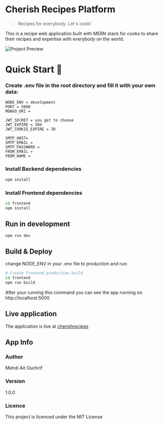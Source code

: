 # Cherish Recipes Platform

> Recipes for everybody. Let's cook!

This is a recipe web application built with MERN stack for cooks to share their recipes and expertise with everybody on the world.

![Project Preview](https://user-images.githubusercontent.com/74450685/107570579-0415f800-6bea-11eb-8170-7e20c58bd02a.jpg)

# Quick Start 🚀

### Create .env file in the root directory and fill it with your own data:

```
NODE_ENV = development
PORT = 5000
MONGO_URI =

JWT_SECRET = you get to choose
JWT_EXPIRE = 30d
JWT_COOKIE_EXPIRE = 30

SMTP_HOST=
SMTP_EMAIL =
SMTP_PASSWORD =
FROM_EMAIL =
FROM_NAME =
```

### Install Backend dependencies

```bash
npm install
```

### Install Frontend dependencies

```bash
cd frontend
npm install
```

## Run in development

```
npm run dev
```

## Build & Deploy

change NODE_ENV in your .env file to production and run:

```bash
# Create frontend production build
cd frontend
npm run build
```

After your running this command you can see the app running on http://localhost:5000

## Live application

The application is live at [cherishrecipes](https://www.cherishrecipes.herokuapp.com)

## App Info

### Author

Mehdi Ait Ouchrif

### Version

1.0.0

### Licence

This project is licenced under the MIT License
